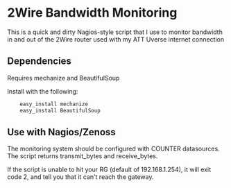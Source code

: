 2Wire Bandwidth Monitoring
==========================

This is a quick and dirty Nagios-style script that I use to monitor bandwidth in and out of the 2Wire router used with my ATT Uverse internet connection

Dependencies
------------

Requires mechanize and BeautifulSoup

Install with the following:
```bash    
    easy_install mechanize
    easy_install BeautifulSoup
```
Use with Nagios/Zenoss
---------------

The monitoring system should be configured with COUNTER datasources. The script returns transmit_bytes and receive_bytes.

If the script is unable to hit your RG (default of 192.168.1.254), it will exit code 2, and tell you that it can't reach the gateway.
  